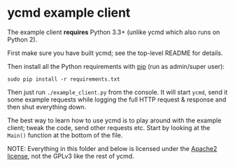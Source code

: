 # ycmd example client

The example client **requires** Python 3.3+ (unlike ycmd which also runs on
Python 2).

First make sure you have built ycmd; see the top-level README for details.

Then install all the Python requirements with [pip][] (run as admin/super user):

```
sudo pip install -r requirements.txt
```

Then just run `./example_client.py` from the console. It will start `ycmd`, send
it some example requests while logging the full HTTP request & response and then
shut everything down.

The best way to learn how to use ycmd is to play around with the example client;
tweak the code, send other requests etc. Start by looking at the `Main()`
function at the bottom of the file.

NOTE: Everything in this folder and below is licensed under the [Apache2
license][apache], not the GPLv3 like the rest of ycmd.

[pip]: http://pip.readthedocs.org/en/latest/
[apache]: http://www.apache.org/licenses/LICENSE-2.0
